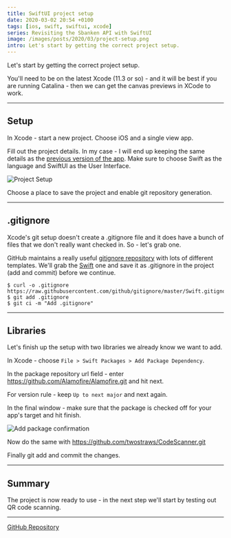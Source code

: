 ```yaml
---
title: SwiftUI project setup
date: 2020-03-02 20:54 +0100
tags: [ios, swift, swiftui, xcode]
series: Revisiting the Sbanken API with SwiftUI
image: /images/posts/2020/03/project-setup.png
intro: Let's start by getting the correct project setup.
---
```


Let's start by getting the correct project setup.

You'll need to be on the latest Xcode (11.3 or so) - and it will be best if you are running Catalina - then we can get the canvas previews in XCode to work.

---

## Setup

In Xcode - start a new project. Choose iOS and a single view app.

Fill out the project details. In my case - I will end up keeping the same details as the [previous version of the app](https://github.com/chrissearle/Lommepenger/tree/63a3bda3183926a18e821d90c62dc33b807c7e33). Make sure to choose Swift as the language and SwiftUI as the User Interface.

![Project Setup](/images/posts/2020/03/project-setup.png)

Choose a place to save the project and enable git repository generation.

---

## .gitignore

Xcode's git setup doesn't create a .gitignore file and it does have a bunch of files that we don't really want checked in. So - let's grab one.

GitHub maintains a really useful [gitignore repository](https://github.com/github/gitignore) with lots of different templates. We'll grab the [Swift](https://github.com/github/gitignore/blob/master/Swift.gitignore) one and save it as .gitignore in the project (add and commit) before we continue.

```shell
$ curl -o .gitignore https://raw.githubusercontent.com/github/gitignore/master/Swift.gitignore
$ git add .gitignore
$ git ci -m "Add .gitignore"
```

---

## Libraries

Let's finish up the setup with two libraries we already know we want to add.

In Xcode - choose `File > Swift Packages > Add Package Dependency`.

In the package repository url field - enter https://github.com/Alamofire/Alamofire.git and hit next.

For version rule - keep `Up to next major` and next again.

In the final window - make sure that the package is checked off for your app's target and hit finish.

![Add package confirmation](/images/posts/2020/03/add-package.png)

Now do the same with https://github.com/twostraws/CodeScanner.git

Finally git add and commit the changes.

---

## Summary

The project is now ready to use - in the next step we'll start by testing out QR code scanning.

---

[GitHub Repository](https://github.com/chrissearle/lommepenger-swiftui)
